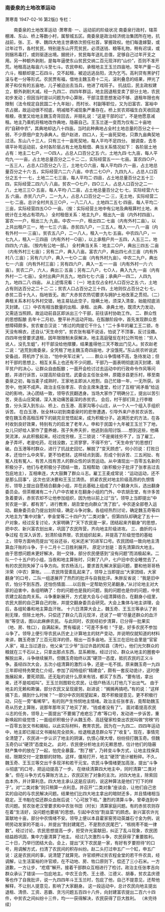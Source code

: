 ### 南委泉的土地改革运动
萧寒青
1947-02-16
第2版()
专栏：

　　南委泉的土地改革运动
    ·萧寒青·
    一、运动前的阶级状况
    南委泉行政村，辖茶棚滩、东山、桥上等数小村，属黎城五区。南委泉是政治经济统治集团所在地，抗战前，张、王、李、魏四大地主世袭依次担任社首，掌握政权。他们每逢嫁娶，或过年过节，各村贫民，特别是东山开荒贫民，必须送钱、粮等礼物，稍有迟误，或则捆吊毒打，或则驱逐出境。据统计，贫民每年送礼总值，足够自己过年开支之用。另一种额外剥削，是每年逼使东山贫民交纳二百元现洋的“山价”，否则不准开荒。地租高达每亩六斗至七斗。农民申和，承租地主王玉兰四亩地，常年产量一石六斗，租额却是二石四斗，交不起租，被迫远逃岳阳，流为乞丐。高利贷有黑驴打滚与老一分等形式。农民贾有福，借地主魏玉奇十二元，滚利叠息的结果，押光了房子和仅有的五亩地，儿子被迫出去当兵，他进了戏班子。
    抗战后，民主政权建立，额外剥削大减。经一九四二、四四年群运，地主因退租变卖了部分土地，农民初步发动；但因当时是以问题为中心算账，干部注意思想发动不够、退租年限也有限制（法令规定自民国二十九年始），而村长、村副等职位，又为旧富农、富裕中农占据，故运动很不彻底，明减暗不减现象严重存在。桥上贫农郑福生白天收回退租粮，夜里又给地主魏玉奇背回去，并赔礼说：“这是干部的过”，不是他愿意减租。地主乃乘机将租地改作典地，隐蔽自己。王玉兰遂一变而为仅有二十亩地的“自耕中农”，其典地却达八十四亩。当时此种典地占全村土地总量的百分之十一弱，不少原佃户变为承典人。佃户赵进，四口人，无一亩死契地，只靠九亩典契地过活。东山八十三人，只有三十一亩死契地，每人平均不足四分。
    据调查，去冬填平补弯运动前，全村各阶层占有土地及租佃、典当关系情况如下：
    各阶层土地占有：地主二七户，一○四人，占总人口百分之五·六，土地九四·七九亩，每人平均九·一一亩，占土地总量百分之二十二·二，实际经营五一一·七亩。富农四○户，一五三人，占总人口百分之八·三，土地七○六亩，每人平均四·六一亩，占土地总量百分之十六·五，实际经营六二六·八亩。中农二七○户，九四九人，占总人口百分之五十一·七，土地二二七三亩，每人平均二·四亩，占土地总量百分之五十三·四，实际经营二四六八·八亩。贫农一○七户，四○三人，占总人口百分之二一·八，土地三三○·五亩，每人平均·八二亩，占土地总量百分之七·七，实际经营六七五·六亩。赤贫八六户，二一九人，占总人口百分之一二·三，无土地，实际经营二一七·二亩。总计全村共五三○户，一八二八人，土地四二五七·四亩，每人平均二·三亩，实际经营四五○○·一亩。（按：实际经营土地中有公地及典租算村土地，未统计在土地占有项内。）
    全村租佃关系：地主九户，租出九一亩（内外村四亩）。富农一一户，租出三九·九亩。中农一一户，租出四二·七亩（内有外村二亩）。以上共出租户三一，地一七三·六亩。赤贫四八户，一三五人，租入一一八·一亩（内有外村一一·三亩）。贫农五八户，二一八人，租入一九七·五亩。中农四八户，一七九人，租入一三四亩（内有外村一○亩），以上承租户共一五四，人五三二，地四四九·六亩。（按内有公地一部。）
    全村典当关系：地主二○户，典出三四五·二亩（内有外村三七亩）；另有二户，典入八亩。富农六户，典出四七点三亩（内有外村八·三亩）；另有六六户，典入一七○·二亩（内有外村九亩）。中农二九户，典出七一·六亩（内有外村三亩）；另有四六户，典入一五一·一亩（内有外村一六·六亩）。贫农二户，六人，典出三·五亩；另有二八户，七○人，典入九九·一亩（内有外村一二·七亩）。全村出典户共五九，地四七七·六亩；承典户一四二，人四九九，地四二八·四亩。
    从上述情况看：（一）地主仅占全村人口百分之五·六，土地占有则达百分之二十二·二；贫农人口占百分之三十四，土地则仅占百分之七·七，赤贫二百十九人，指地皆无。故广大赤贫农热切要求与拥护土地改革之贯彻。（二）典租关系本村与外村交错，地主易钻此空子，隐瞒土地，须深入清查，始能彻底消灭封建。（三）中农有相当数量的出租、承租、出典、承典土地，既须大力发动，又需适当照顾。故运动前县区即派出三个干部，前往该村协助工作。
    二、群众性的思想酝酿
    去年十二月初，整平补齐运动开始。在酝酿阶段中，首先发现群众思想障碍颇多。贫农崔合汉说：“疼过的肉提它干什么！”二十多年的雇工王二锁，冬天没有棉衣，还自认“天生命穷”。贫农张有福不说话，怕说了不顶事，反讨没趣。四四年他曾要求退租，因年限限制未获解决，地主高庭璧反在村公所骂他：“穷人讹人，没孔生蛆”，村干部没给他撑腰，结果羞得他三天不敢出门见人。贫农赵老二说：“逃荒到南委泉，全凭租了地主魏玉奇四亩地，才没饿死。”东山贫农听说武安备战，蒋机炸了长治，“怕中央军过来”。……
    群众斗争情绪不高，急待发动；但村干部的思想上、相互关系上也还有不少问题。干部乃一面表明彻底消灭封建、填平贫户的决心，让群众自由酝酿；一面开会检讨过去运动中的行政命令作风等问题，并进行诉苦，以提高阶级自觉。武委会主任张全林，原籍涉县更乐村，移至南委泉之初，每当麦子成熟时，王家地主即派人抢割，自己忙碌一年，一无所获。诉苦中，他哭不成声。政治主任张孝吉、农会主席朱逢堂，检讨了互相“闹矛盾”给运动的影响，决心团结一致，领导农民翻透身。当场大家作了明确分工，提出以苦引苦，突击山庄窝铺，深入发动痛苦最深的赤贫农。
    会后，村干部们背上行李粮食，分头深入到东山、桥上、白玉港、高家沟等小山庄，从一个人一个组入手组织诉苦。
    在白玉港，张全林以初到南委泉时的悲惨遭遇，引导外来户赤贫农诉苦。使在魏玉奇高租压榨下的姚完旦觉悟起来，成为积极分子。追溯历史的方法，在各村收到良好效果，特别有力的启发了老年人。申和于民国十九年被王玉兰下了地，女儿只好给人家作了童养媳，孩子失养夭折，他逃到岳阳讨饭……想到这些，他痛哭流涕，从此积极起来。经过找穷根，王二锁说：“不是揭钱穷不了，当了雇工，身子弄坏，老是吃药，花钱没数，工资寥寥，不得不穷”。“天生命穷”的思想打破。白玉港等村群众，进行了抗战史回忆，解脱了“变天顾虑”。何小凹说：打败日本，还怕什么中央军，更不怕老财。这样经点到面，形成个别诉苦、三五闲扯、有冤人找有冤人、有苦人找有苦人的群众性的诉苦运动。从中涌现出一百零五名新的积极分子，他们与老积极分子团结一致，互相帮助（新积极分子批评了张孝吉过去包庇地主），互相串连，大大鼓舞了群众斗志。雇工王麦成常说：“运动运动，还不是那么回事”，这次也坚决要和王玉兰清债。
    抓紧农民对地主阶级高昂的仇恨情形，领导上提出自愿结合翻身小组，并在此基础上组成了六个翻身大队，选出翻身委员会。但茶棚滩有二十八户中农被关在翻身小组的门外，中农胡丑堂，有许多苦急着要诉，赤贫农却不让他参加组织，因为他以前上过“当”。领导上当即提出“中贫农是一家，都有苦”，进行教育，胡丑堂也向群众“洗了脸”。中农遂全部卷入运动。翻身委员会乃提出划阶级，确定斗争对象。各组经热烈讨论，确定魏玉奇等四大地主为“集中对象”，李金堂等二十四户为“二类对象”。但第四队却确定了五十一户对象，经过反复讨论，大家明确了“天下农民是一家，团结起来齐翻身”的思想，把中农、新兴富农划出来，巩固了农民阵营，齐向地主阶级进攻。
    三、曲折的斗争过程
    在深入诉苦，划清阶级界限，农民组织起来，并提高了阶级觉悟的基础上，领导方面响亮提出“吃谷还谷，吃米还米”的进军口号。农民团结一致向地主清算血汗账的斗争，于十二月十二日胜利展开。
    原定计划是：首先清算四大地主。由于思想问题未更好解决，刚一交锋，部分农民便感到“没有问题”而消极起来。二队一个十五户的小组，当夜和地主算账时，只剩了八户，七户旧中农全睡觉去了。有的农民则失掉了斗争方向。贫农杨活儿，要求首先解决家庭问题，要和他哥哥杨泮荣（中农）算账。……农民阵营紊乱起来了，领导上当即提出“大家团结，大家翻身”的口号，二队一组遂展开了热烈的批评与自我批评。朱胖反省说：“我是旧中农，怕分不到东西，还怕伤情面……以后我一定帮助穷兄弟翻身。”从讨论地主对大家的迫害中，各组明确了：你的问题也是我的问题，我的问题也是你的问题，中贫农建立起血肉关系。斗争重新展开，方式是大会与小组清算结合。在翻身小组里，农民大胆的自己算自己的账，并提交翻身委员会研究。大会上集体与地主讲理，会后，各组轮番和地主算血汗账。
    十六日清算大会上，魏玉奇、王玉兰等承认了剥削无理，但除土地外，只偿还了群众几百元现洋，还说了一顿“尽量还群众的血汗账”等空话，图以此麻痹农民。
    与此同时，农民经初步清算，已分得一批果实（地、房、牲口），自满起来。贾有福说：“可差不多啦！”于是，好多农民不参加斗争了。领导上便引导农民从历史上计算地主的财产变动，并说明仅就知道的材料来讲，魏玉奇放了三百元现洋的债，租出一百多亩地。王玉兰在旧社会里是“官宦人家”，祖上当过道台，他父亲“三少爷”当过许昌的知县（清代）。他们光欠群众的粮就在三千石以上，只拿出那点东西，显系赖账。经过讨论，群众从地主的圈套中解脱出来，斗争继续展开。但魏玉奇始终以其“硬顶一态度，抵抗农民的正义斗争。虽经四次大会，五次小组清算的激烈斗争，还是一毛不拔。原来魏玉奇一九四三年即经特务樊克仁介绍，参加了阎特组织“精建会”，颇有一套反动诡计，这时便施展起来，要死顽固。还无耻的说什么原来有钱，都买了东西，“要有钱，拿出来，还不是呱呱叫”。王玉兰则图软化农民，让佃户杨活儿打他几下出出气。
    由于地主的无赖和欺骗，部分农民又呈现疲劳。赵进说：“搁搁再搞吧。”有的说：“这样搞下去，搞到什么时候？”一部分中农则观望起来，既不积极提意见，更不积极行动，只在一旁“看稀罕”。有的则产生怜悯地主情绪。政治主任张孝吉，竟帮助魏玉奇从历史上算账，说那年那年买了地买了房，“钱或者没有了”。
    面对着提高农民斗志的任务，领导上一面提出“不要揭了疮疤忘了疼”等口号，发动进一步诉苦，重新唤起阶级觉悟；一面组织积极分子从魏玉奇、高廷璧家检查出农民叫做“穷秧”的一百零五张文书和揭帖，以此实际材料，教育农民。因为在一九四二、四四年运动中，地主即已报过文书揭帖完全损失，给退租退息群众写了“收复”。现在，事情完全清楚了，农民进一步认识了地主的阴谋，仇恨心理大增，纷纷扭打魏玉奇。但魏玉奇仍以“硬顶”态度处之。
    此时，农民便分析地主的无赖思想，估计他们的隐蔽财产集中的放在了一起，怕完全暴露，“割了根”，乃转变斗争方式，让地主找保具结，限期交付一定数额的财物。这样，僵局打开，地主“硬顶”诡计被粉碎。不久，魏玉奇、王玉兰等交出千多现洋和若干元宝。农民斗争情绪更加高涨，提出“斗争斗彻底”的口号，把运动提高了一步。
    在继续清算四大地主中，同时清算“二类对象”。但在斗争方式与算账方法上，农民区别了对象的主次。对四大地主，除索回血本外，并计算利息。四大地主承认这是应该的，说这种算法是他们“打下的样子”。对“二类对象”则只稍算一点利息。并召开“二类对象”座谈会，让他们自己忠实的自动的与农民解决问题。结果他们比四大地主拿出的暗财还多，并且情绪相当稳定。王书魁在偿还群众血账后说：“心可放下啦。”
    激烈的清算斗争，曾牵连到中农问题。贫农张老汉曾要求和中农张书田（村长）清算家庭问题。有的赤贫农则存在着“生活好，没问题也要搞”的思想。引起中农怕“割韭菜”的顾虑。新兴富农许光富献地十亩，部分中农情绪不安。领导上便以本县霍家窑劳动英雄石寸金为例，说明劳动发家的不能斗，并提出“割封建尾巴，不是割农民尾巴”，“核桃枣不能一律数”。经过讨论，农民思想提高一步，拒受许光富献田，纠正了乱斗现象，农民团结益趋巩固，集中力量清算了地主。
    经过几次激烈斗争，农民获得了重要胜利。二十日，乃举行团结大会。会上，提出“天下农民是一家，有好有歹要担待”的口号，用调解方式，扫清了农民间的积存纠纷。赵二头打过申五广一个缸，申五广说：这是农民间的事，说清楚了就算完。许官顺押过贫农程金堂的若干件农具，经调解，让生活富裕的许官顺，在不动地、房、牲口原则下，偿还了三小石米。一方道歉，一方让步，“疙瘩”解开。接着干部群众互相进行了检讨。政治主任张孝吉向群众承认了错误——包庇地主。中农王合秃、王土德、江德义、胡春，贫农孟庆德等也作了自我批评，说一九四四年斗王玉兰时，包庇了他，自己不提意见，还帮他解释，不让别人提意见，影响了大家翻身。
    这一段运动中，总计农民向地主提出退租、清债、工资、恶霸、贪污问题五百四十八件，向封建富农提出二百六十四件，中贫农之间纠纷十三件，均一一获得解决，农民获得了巨大胜利。
              （未完待续）
